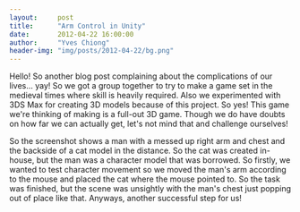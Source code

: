 ```yaml
---
layout:     post
title:      "Arm Control in Unity"
date:       2012-04-22 16:00:00
author:     "Yves Chiong"
header-img: "img/posts/2012-04-22/bg.png"
---
```


Hello! So another blog post complaining about the complications of our lives... yay! So we got a group together to try to make a game set in the medieval times where skill is heavily required. Also we experimented with 3DS Max for creating 3D models because of this project. So yes! This game we're thinking of making is a full-out 3D game. Though we do have doubts on how far we can actually get, let's not mind that and challenge ourselves!

So the screenshot shows a man with a messed up right arm and chest and the backside of a cat model in the distance. So the cat was created in-house, but the man was a character model that was borrowed. So firstly, we wanted to test character movement so we moved the man's arm according to the mouse and placed the cat where the mouse pointed to. So the task was finished, but the scene was unsightly with the man's chest just popping out of place like that. Anyways, another successful step for us!